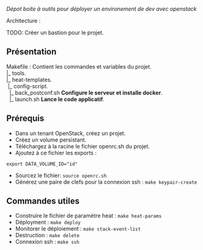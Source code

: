 _Dépot boite à outils pour déployer un environement de dev avec openstack_

Architecture :

TODO: Créer un bastion pour le projet.


## Présentation
 Makefile : Contient les commandes et variables du projet.<br />
 |_ tools.<br />
 |_ heat-templates.<br />
  &nbsp;|_ config-script.<br />
    &nbsp;&nbsp;|_ back_postconf.sh **Configure le serveur et installe docker**.<br />
    &nbsp;&nbsp;|_ launch.sh **Lance le code applicatif**.<br />

## Prérequis
 - Dans un tenant OpenStack, créez un projet.
 - Créez un volume persistant.
 - Téléchargez à la racine le fichier openrc.sh du projet.
 - Ajoutez à ce fichier les exports :
 ```export BASTION_INFRA_IP="ip_bastion"
 export DATA_VOLUME_ID="id"
 ```
 - Sourcez le fichier: `source openrc.sh`
 - Générez une paire de clefs pour la connexion ssh : `make keypair-create`

## Commandes utiles
 - Construire le fichier de paramètre heat : `make heat-params`
 - Déployment : `make deploy`
 - Monitorer le déploiement : `make stack-event-list`
 - Destruction : `make delete`
 - Connexion ssh : `make ssh`
